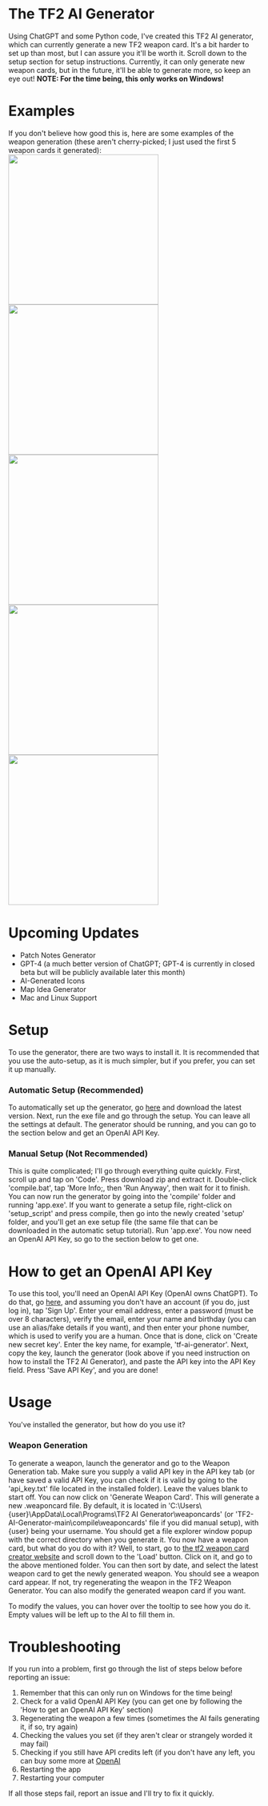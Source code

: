 # The TF2 AI Generator
Using ChatGPT and some Python code, I've created this TF2 AI generator, which can currently generate a new TF2 weapon card. It's a bit harder to set up than most, but I can assure you it'll be worth it. Scroll down to the setup section for setup instructions. Currently, it can only generate new weapon cards, but in the future, it'll be able to generate more, so keep an eye out! **NOTE: For the time being, this only works on Windows!**

# Examples
If you don't believe how good this is, here are some examples of the weapon generation (these aren't cherry-picked; I just used the first 5 weapon cards it generated): <br />
<img src="https://github.com/FatalError418/TF2-AI-Generator/assets/139549531/29dce63f-49f9-4aa5-a2fa-7bf092ce471c" width="300"/> <br />
<img src="https://github.com/FatalError418/TF2-AI-Generator/assets/139549531/5deff458-d79c-4315-85ae-4a73a33340e9" width="300"/> <br />
<img src="https://github.com/FatalError418/TF2-AI-Generator/assets/139549531/b5e08907-67d8-4aa0-82bd-85e37114bd9e" width="300"/> <br />
<img src="https://github.com/FatalError418/TF2-AI-Generator/assets/139549531/049d760b-0ca8-4209-9f60-81aea1216ddb" width="300"/> <br />
<img src="https://github.com/FatalError418/TF2-AI-Generator/assets/139549531/737e84ba-061c-4bf4-ae89-7c08d7c26aa9" width="300"/> <br />

# Upcoming Updates
- Patch Notes Generator
- GPT-4 (a much better version of ChatGPT; GPT-4 is currently in closed beta but will be publicly available later this month)
- AI-Generated Icons
- Map Idea Generator
- Mac and Linux Support

# Setup
To use the generator, there are two ways to install it. It is recommended that you use the auto-setup, as it is much simpler, but if you prefer, you can set it up manually.

### Automatic Setup (Recommended)
To automatically set up the generator, go [here](https://github.com/FatalError418/TF2-AI-Generator/releases) and download the latest version. Next, run the exe file and go through the setup. You can leave all the settings at default. The generator should be running, and you can go to the section below and get an OpenAI API Key.

### Manual Setup (Not Recommended)
This is quite complicated; I'll go through everything quite quickly. First, scroll up and tap on 'Code'. Press download zip and extract it. Double-click 'compile.bat', tap 'More Info;, then 'Run Anyway', then wait for it to finish. You can now run the generator by going into the 'compile' folder and running 'app.exe'. If you want to generate a setup file, right-click on 'setup_script' and press compile, then go into the newly created 'setup' folder, and you'll get an exe setup file (the same file that can be downloaded in the automatic setup tutorial). Run 'app.exe'. You now need an OpenAI API Key, so go to the section below to get one.

# How to get an OpenAI API Key
To use this tool, you'll need an OpenAI API Key (OpenAI owns ChatGPT). To do that, go [here](https://platform.openai.com/account/api-keys), and assuming you don't have an account (if you do, just log in), tap 'Sign Up'. Enter your email address, enter a password (must be over 8 characters), verify the email, enter your name and birthday (you can use an alias/fake details if you want), and then enter your phone number, which is used to verify you are a human. Once that is done, click on 'Create new secret key'. Enter the key name, for example, 'tf-ai-generator'. Next, copy the key, launch the generator (look above if you need instruction on how to install the TF2 AI Generator), and paste the API key into the API Key field. Press 'Save API Key', and you are done!

# Usage
You've installed the generator, but how do you use it?

### Weapon Generation
To generate a weapon, launch the generator and go to the Weapon Generation tab. Make sure you supply a valid API key in the API key tab (or have saved a valid API Key, you can check if it is valid by going to the 'api_key.txt' file located in the installed folder). Leave the values blank to start off. You can now click on 'Generate Weapon Card'. This will generate a new .weaponcard file. By default, it is located in 'C:\\Users\\{user}\\AppData\\Local\\Programs\\TF2 AI Generator\\weaponcards' (or 'TF2-AI-Generator-main\\compile\\weaponcards' file if you did manual setup), with {user} being your username. You should get a file explorer window popup with the correct directory when you generate it. You now have a weapon card, but what do you do with it? Well, to start, go to [the tf2 weapon card creator website](https://gamepro5.com/programs/tf2_weapon_card_creator/) and scroll down to the 'Load' button. Click on it, and go to the above mentioned folder. You can then sort by date, and select the latest weapon card to get the newly generated weapon. You should see a weapon card appear. If not, try regenerating the weapon in the TF2 Weapon Generator. You can also modify the generated weapon card if you want.

To modify the values, you can hover over the tooltip to see how you do it. Empty values will be left up to the AI to fill them in.

# Troubleshooting
If you run into a problem, first go through the list of steps below before reporting an issue:
1. Remember that this can only run on Windows for the time being!
2. Check for a valid OpenAI API Key (you can get one by following the 'How to get an OpenAI API Key' section)
3. Regenerating the weapon a few times (sometimes the AI fails generating it, if so, try again)
4. Checking the values you set (if they aren't clear or strangely worded it may fail)
5. Checking if you still have API credits left (if you don't have any left, you can buy some more at [OpenAI](https://platform.openai.com)
6. Restarting the app
7. Restarting your computer
   
If all those steps fail, report an issue and I'll try to fix it quickly.
